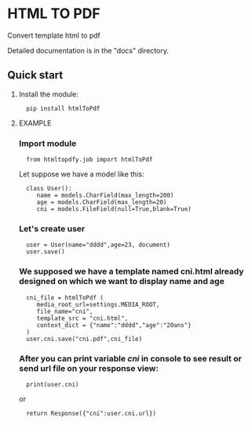 
HTML TO PDF
===
Convert template html to pdf

Detailed documentation is in the "docs" directory.

## Quick start

1. Install the module:

         pip install htmlToPdf

2. EXAMPLE

   ### Import module

         from htmltopdfy.job import htmlToPdf

   Let suppose we have a model like this:



         class User():
            name = models.CharField(max_length=200)
            age = models.CharField(max_length=20)
            cni = models.FileField(null=True,blank=True)
   ### Let's create user
         user = User(name="dddd",age=23, document)
         user.save()
   ### We supposed we have a template named cni.html already designed on which we want to display name and age

         cni_file = htmlToPdf (
            media_root_url=settings.MEDIA_ROOT,
            file_name="cni",
            template_src = "cni.html",
            context_dict = {"name":"dddd","age":"20ans"}
         )
         user.cni.save("cni.pdf",cni_file)
   
   ### After you can print variable _cni_ in console to see result or send url file on  your response view:
         print(user.cni)
   or 

         return Response({"cni":user.cni.url})
